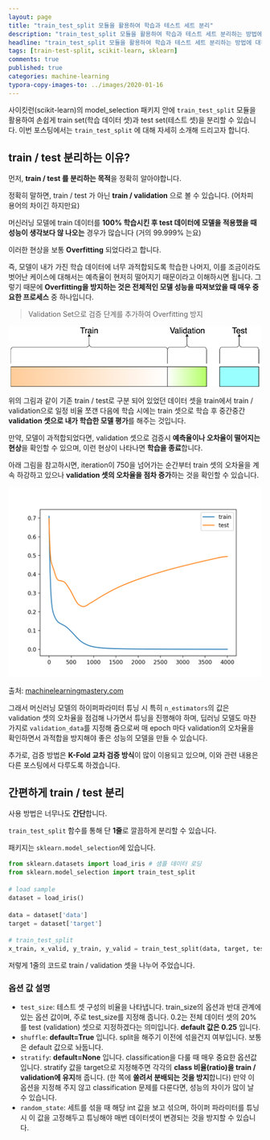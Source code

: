 ```yaml
---
layout: page
title: "train_test_split 모듈을 활용하여 학습과 테스트 세트 분리"
description: "train_test_split 모듈을 활용하여 학습과 테스트 세트 분리하는 방법에 대하여 알아보겠습니다."
headline: "train_test_split 모듈을 활용하여 학습과 테스트 세트 분리하는 방법에 대하여 알아보겠습니다."
tags: [train-test-split, scikit-learn, sklearn]
comments: true
published: true
categories: machine-learning
typora-copy-images-to: ../images/2020-01-16
---
```






사이킷런(scikit-learn)의 model_selection 패키지 안에 `train_test_split` 모듈을 활용하여 손쉽게 train set(학습 데이터 셋)과 test set(테스트 셋)을 분리할 수 있습니다. 이번 포스팅에서는 `train_test_split` 에 대해 자세히 소개해 드리고자 합니다.



## train / test 분리하는 이유?

먼저, **train / test 를 분리하는 목적**을 정확히 알아야합니다.

정확히 말하면, train / test 가 아닌 **train / validation** 으로 볼 수 있습니다. (어차피 용어의 차이긴 하지만요)

머신러닝 모델에 train 데이터를 **100% 학습시킨 후 test 데이터에 모델을 적용했을 때 성능이 생각보다 않 나오는** 경우가 많습니다 (거의 99.999% 는요)

이러한 현상을 보통 **Overfitting** 되었다라고 합니다.

즉, 모델이 내가 가진 학습 데이터에 너무 과적합되도록 학습한 나머지, 이를 조금이라도 벗어난 케이스에 대해서는 예측율이 현저히 떨어지기 때문이라고 이해하시면 됩니다. 그렇기 때문에 **Overfitting을 방지하는 것은 전체적인 모델 성능을 따져보았을 때 매우 중요한 프로세스** 중 하나입니다.

> Validation Set으로 검증 단계를 추가하여 Overfitting 방지

![2020-01-16-001](../images/2020-01-16/2020-01-16-001.png)



위의 그림과 같이 기존 train / test로 구분 되어 있었던 데이터 셋을 train에서 train / validation으로 일정 비율 쪼갠 다음에 학습 시에는 train 셋으로 학습 후 중간중간 **validation 셋으로 내가 학습한 모델 평가**를 해주는 것입니다.

만약, 모델이 과적합되었다면, validation 셋으로 검증시 **예측율이나 오차율이 떨어지는 현상**을 확인할 수 있으며, 이런 현상이 나타나면 **학습을 종료**합니다.

아래 그림을 참고하시면, iteration이 750을 넘어가는 순간부터 train 셋의 오차율을 계속 하강하고 있으나 **validation 셋의 오차율을 점차 증가**하는 것을 확인할 수 있습니다.

![2020-01-16-002](../images/2020-01-16/2020-01-16-002.png)

출처: [machinelearningmastery.com](machinelearningmastery.com)



그래서 머신러닝 모델의 하이퍼파라미터 튜닝 시 특히 `n_estimators`의 값은 validation 셋의 오차율을 점검해 나가면서 튜닝을 진행해야 하며, 딥러닝 모델도 마찬가지로 `validation_data`를 지정해 줌으로써 매 epoch 마다 validation의 오차율을 확인하면서 과적합을 방지해야 좋은 성능의 모델을 만들 수 있습니다.

추가로, 검증 방법은 **K-Fold 교차 검증 방식**이 많이 이용되고 있으며, 이와 관련 내용은 다른 포스팅에서 다루도록 하겠습니다.



## 간편하게 train / test 분리

사용 방법은 너무나도 **간단**합니다.

`train_test_split` 함수를 통해 단 **1줄**로 깔끔하게 분리할 수 있습니다.

패키지는 `sklearn.model_selection`에 있습니다.

```python
from sklearn.datasets import load_iris # 샘플 데이터 로딩
from sklearn.model_selection import train_test_split

# load sample
dataset = load_iris()

data = dataset['data']
target = dataset['target']

# train_test_split
x_train, x_valid, y_train, y_valid = train_test_split(data, target, test_size=0.2, shuffle=True, stratify=target, random_state=34)
```

저렇게 1줄의 코드로 train / validation 셋을 나누어 주었습니다.



### 옵션 값 설명

- `test_size`: 테스트 셋 구성의 비율을 나타냅니다. train_size의 옵션과 반대 관계에 있는 옵션 값이며, 주로 test_size를 지정해 줍니다. 0.2는 전체 데이터 셋의 20%를 test (validation) 셋으로 지정하겠다는 의미입니다. **default 값은 0.25** 입니다.
- `shuffle`: **default=True** 입니다. split을 해주기 이전에 섞을건지 여부입니다. 보통은 default 값으로 놔둡니다.
- `stratify`: **default=None** 입니다. classification을 다룰 때 매우 중요한 옵션값입니다. stratify 값을 target으로 지정해주면 각각의 **class 비율(ratio)을 train / validation에 유지**해 줍니다. (한 쪽에 **쏠려서 분배되는 것을 방지**합니다) 만약 이 옵션을 지정해 주지 않고 classification 문제를 다룬다면, 성능의 차이가 많이 날 수 있습니다.
- `random_state`: 세트를 섞을 때 해당 int 값을 보고 섞으며, 하이퍼 파라미터를 튜닝시 이 값을 고정해두고 튜닝해야 매번 데이터셋이 변경되는 것을 방지할 수 있습니다.













